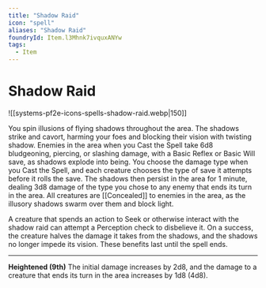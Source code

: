 ```yaml
---
title: "Shadow Raid"
icon: "spell"
aliases: "Shadow Raid"
foundryId: Item.l3Mhnk7ivquxANYw
tags:
  - Item
---
```


# Shadow Raid
![[systems-pf2e-icons-spells-shadow-raid.webp|150]]

You spin illusions of flying shadows throughout the area. The shadows strike and cavort, harming your foes and blocking their vision with twisting shadow. Enemies in the area when you Cast the Spell take 6d8 bludgeoning, piercing, or slashing damage, with a Basic Reflex or Basic Will save, as shadows explode into being. You choose the damage type when you Cast the Spell, and each creature chooses the type of save it attempts before it rolls the save. The shadows then persist in the area for 1 minute, dealing 3d8 damage of the type you chose to any enemy that ends its turn in the area. All creatures are [[Concealed]] to enemies in the area, as the illusory shadows swarm over them and block light.

A creature that spends an action to Seek or otherwise interact with the shadow raid can attempt a Perception check to disbelieve it. On a success, the creature halves the damage it takes from the shadows, and the shadows no longer impede its vision. These benefits last until the spell ends.

* * *

**Heightened (9th)** The initial damage increases by 2d8, and the damage to a creature that ends its turn in the area increases by 1d8 (4d8).
